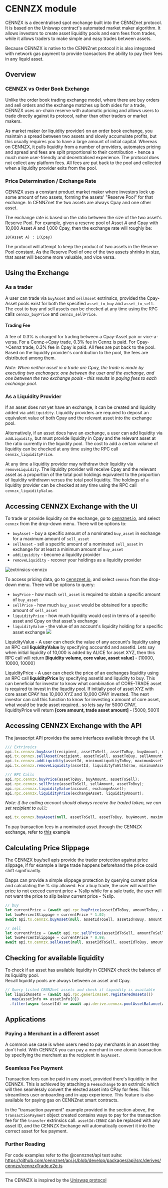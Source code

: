 # CENNZX module

CENNZX is a decentralised spot exchange built into the CENNZnet protocol.
It is based on the Uniswap contract's automated market maker algorithm.
It allows investors to create asset liquidity pools and earn fees from trades, while it allows traders
to make simple and easy trades between assets.

Because CENNZX is native to the CENNZnet protocol it is also integrated with network gas payment to provide transactors the ability to pay their fees in any liquid asset.

## Overview

### CENNZX vs Order Book Exchange
Unlike the order book trading exchange model, where there are buy orders and sell orders and the exchange matches up both sides for a trade, CENNZX uses on-chain reserve with automatic pricing and allows users to trade directly against its protocol, rather than other traders or market makers.

As market maker (or liquidity provider) on an order book exchange, you maintain a spread between two assets and slowly accumulate profits, but this usually requires you to have a large amount of initial capital. Whereas on CENNZX, it pulls liquidity from a number of providers, automates pricing and spread and fees are split proportional to their contribution - hence a much more user-friendly and decentralised experience. The protocol does not collect any platform fees. All fees are put back to the pool and collected when a liquidity provider exits from the pool.

### Price Determination / Exchange Rate
CENNZX uses a constant product market maker where investors lock up some amount of two assets, forming the assets' "Reserve Pool" for that exchange. In CENNZnet the two assets are always Cpay and one other asset.

The exchange rate is based on the ratio between the size of the two asset's Reserve Pool. For example, given a reserve pool of Asset _A_ and Cpay with 10,000 Asset _A_ and 1,000 Cpay, then the exchange rate will roughly be:

`10(Asset A) : 1(Cpay)`

The protocol will attempt to keep the product of two assets in the Reserve Pool constant. As the Reserve Pool of one of the two assets shrinks in size, that asset will become more valuable, and vice versa.

## Using the Exchange

### As a trader
A user can trade via `buyAsset` and `sellAsset` extrinsics, provided the Cpay-Asset pools exist for both the specified `asset_to_buy` and `asset_to_sell`. The cost to buy and sell assets can be checked at any time using the RPC calls `cennzx_buyPrice` and `cennzx_sellPrice`.

#### Trading Fee
A fee of 0.3% is charged for trading between a Cpay-Asset pair or vice-a-versa. For a Cennz->Cpay trade, 0.3% fee in Cennz is paid. For Cpay->Cennz trade, 0.3% fee in Cpay is paid. All fees are put back to the pool. Based on the liquidity provider's contribution to the pool, the fees are distributed among them.

_Note: When neither asset in a trade are Cpay, the trade is made by executing two exchanges: one between the user and the exchange, and one between the two exchange pools - this results in paying fees to each exchange pool._

### As a Liquidity Provider
If an asset does not yet have an exchange, it can be created and liquidity added via `addLiquidity`. Liquidity providers are required to deposit an equivalent value of both Cpay and the relevant asset into the exchange pool.

Alternatively, if an asset does have an exchange, a user can add liquidity via `addLiquidity`, but must provide liquidity in Cpay and the relevant asset at the ratio currently in the liquidity pool. The cost to add a certain volume of liquidity can be checked at any time using the RPC call `cennzx_liquidityPrice`.

At any time a liquidity provider may withdraw their liquidity via `removeLiquidity`. The liquidity provider will receive Cpay and the relevant asset as a proportion of the total pool holdings equivalent to the proportion of liquidity withdrawn versus the total pool liquidity. The holdings of a liquidity provider can be checked at any time using the RPC call `cennzx_liquidityValue`.

## Accessing CENNZX Exchange with the UI

To trade or provide liquidity on the exchange, go to [cennznet.io][cennznet_io_extrinsics], and select `cennzx` from the drop-down menu. There will be options to:
* `buyAsset` - buy a specific amount of a nominated `buy_asset` in exchange for a maximum amount of `sell_asset`
* `sellAsset` - sell a specific amount of a nominated `sell_asset` in exchange for at least a minimum amount of `buy_asset`
* `addLiquidity` - become a liquidity provider
* `removeLiquidity` - recover your holdings as a liquidity provider

![extrinsics-cennzx](../../assets/images/ui/extrinsics-cennzx.png)

To access pricing data, go to [cennznet.io][cennznet_io_toolbox], and select `cennzx` from the drop-down menu. There will be options to query:
* `buyPrice` - how much `sell_asset` is required to obtain a specific amount of `buy_asset`
* `sellPrice` - how much `buy_asset` would be obtained for a specific amount of `sell_asset`
* `liquidityPrice` - how much liquidity would cost in terms of a specific asset and Cpay on that asset's exchange
* `liquidityValue` - the value of an account's liquidity holding for a specific asset exchange
![](https://i.imgur.com/w9cZymt.png)

LiquidityValue - A user can check the value of any account's liquidity using an RPC call **liquidityValue** by specifying accountId and assetId. Lets say when initial liquidity of 10,000 is added by ALICE for asset XYZ, then this RPC call will return **[liquidity volume, core value, asset value]** - [10000, 10000, 10000]

LiquidityPrice - A user can check the price of an exchanges liquidity using an RPC call **liquidityPrice** by specifying assetId and liquidity to buy. This can beneficial for investor to know what combination of CORE-TRADE asset is required to invest in the liqudity pool. If initially pool of asset XYZ with core asset CPAY has 10,000 XYZ and 10,000 CPAY invested. The next investor can call this function to know for investing x amount of core asset, what would be trade asset required.. so lets say for 5000 CPAY, liquidityPrice will return **[core amount, trade asset amount]** - [5000, 5001]

## Accessing CENNZX Exchange with the API

The javascript API provides the same interfaces available through the UI.

```js
/// Extrinsics
api.tx.cennzx.buyAsset(recipient, assetToSell, assetToBuy, buyAmount, maximumSell);
api.tx.cennzx.sellAsset(recipient, assetToSell, assetToBuy, sellAmount, minimumBuy);
api.tx.cennzx.addLiquidity(assetId, minimumLiqudityToBuy, maximumAssetToPlace, coreAssetToPlace);
api.tx.cennzx.removeLiquidity(assetId, liquidityToWithdraw, minimumAssetToWithdraw, minimumCoreAssetToWithdraw);

/// RPC Calls
api.rpc.cennzx.buyPrice(assetToBuy, buyAmount, assetToSell);
api.rpc.cennzx.sellPrice(assetToSell, sellAmount, assetToBuy);
api.rpc.cennzx.liquidityValue(account, exchangeAsset);
api.rpc.cennzx.liquidityPrice(exchangeAsset, liquidityAmount);
```

_Note: if the calling account should always receive the traded token, we can set recipient to `null`:_

```js
api.tx.cennzx.buyAsset(null, assetToSell, assetToBuy, buyAmount, maximumSell);
```

To pay transaction fees in a nominated asset through the CENNZX exchange, refer to [this](https://github.com/cennznet/api.js/blob/develop/docs/examples/promise/12_chose_fee_asset_to_pay_tx_fee/index.js) example

## Calculating Price Slippage

The CENNZX buy/sell apis provide the trader protection against price slippage, if for example a large trade happens beforehand the price could shift significantly.  

Dapps can provide a simple slippage protection by querying current price and calculating the % slip allowed. For a buy trade, the user will want the price to not exceed current price + %slip while for a sale trade, the user will not want the price to slip below current price - %slip.

```ts
// buy
let currentPrice = (await api.rpc.buyPrice(assetIdToBuy, amountToBuy, assetIdToSell));
let twoPercentSlippage = currentPrice * 1.02;
await api.tx.cennzx.buyAsset(null, assetIdToSell, assetIdToBuy, amountToBuy, twoPercentSlippage).signAndSend(keypair);

// sell
let currentPrice = (await api.rpc.sellPrice(assetIdToSell, amountToSell, assetIdToBuy));
let twoPercentSlippage = currentPrice * 0.98;
await api.tx.cennzx.sellAsset(null, assetIdToSell, assetIdToBuy, amountToSell, twoPercentSlippage).signAndSend(keypair);
```

## Checking for available liquidity

To check if an asset has available liquidity in CENNZX check the balance of its liquidity pool.  
Recall liquidity pools are always between an asset and Cpay.  

```ts
// Query listed CENNZnet assets and check if liquidity is available
let liquidAssets = (await api.rpc.genericAsset.registeredAssets())
  .map(assetInfo => assetInfo[0])
  .filter(async (assetId) => await api.derive.cennzx.poolAssetBalance(assetId) > 0);
```

## Applications

### Paying a Merchant in a different asset

A common use case is when users need to pay merchants in an asset they don't hold. With CENNZX you can pay a merchant in one atomic transaction by specifying the merchant as the recipient in `buyAsset`.

### Seamless Fee Payment

Transaction fees can be paid in any asset, provided there's liquidity in the CENNZX. This is achieved by attaching a `FeeExchange` to an extrinsic which will then seamlessly convert the elected asset into CPay for fees. This streamlines user onboarding and in-app experience. This feature is also available for paying gas on CENNZnet smart contracts.

In the "transaction payment" example provided in the section above, the ```transactionPayment``` object created contains ways to pay for the transaction fee for the ```transfer``` extrinsics call. ```assetId:CENNZ``` can be replaced with any asset ID, and the CENNZX Exchange will automatically convert it into the correct asset for fee payment.

### Further Reading
For code examples refer to the @cennznet/api test suite:   
https://github.com/cennznet/api.js/blob/develop/packages/api/src/derives/cennzx/cennzxTrade.e2e.ts

***

The CENNZX is inspired by the [Uniswap protocol][uniswap]

[cennznet_io_extrinsics]: https://cennznet.io/#/extrinsics
[cennznet_io_toolbox]: https://cennznet.io/#/toolbox
[uniswap]: https://uniswap.org/whitepaper.pdf

